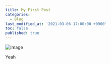 ```yaml
---
title: My First Post
categories:
  - Blog
last_modified_at: '2021-03-06 17:00:00 +0900'
toc: false
published: true
---
```


![image](https://user-images.githubusercontent.com/80542430/111866688-99a76300-89b2-11eb-9624-4e44e0bc3b78.gif)

Yeah
